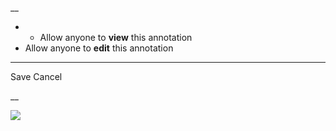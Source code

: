 __

  *   * Allow anyone to **view** this annotation
  * Allow anyone to **edit** this annotation



* * *

Save Cancel

__




![](https://bat.bing.com/action/0?ti=56018282&Ver=2&mid=6bbf0e26-81ae-47b7-9bba-000d7d9535b8&sid=201ffde0635411ee902411d77b750559&vid=20202bf0635411ee9ac03f2e618b0b9f&vids=0&msclkid=N&pi=0&lg=en-US&sw=800&sh=600&sc=24&nwd=1&tl=Shortform%20%7C%20A%20Theory%20of%20Fun%20for%20Game%20Design&p=https%3A%2F%2Fwww.shortform.com%2Fapp%2Fbook%2Fa-theory-of-fun-for-game-design%2Fon-game-mechanics&r=&lt=413&evt=pageLoad&sv=1&rn=781664)
